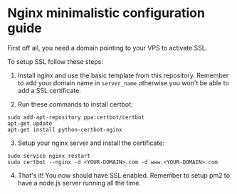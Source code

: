 # Nginx minimalistic configuration guide

First off all, you need a domain pointing to your VPS to activate SSL.

To setup SSL follow these steps:

1. Install nginx and use the basic template from this repository. Remember to add your domain name in `server_name` otherwise you won't be able to add a SSL certificate.

2. Run these commands to install certbot:

```
sudo add-apt-repository ppa:certbot/certbot
apt-get update
apt-get install python-certbot-nginx
```

3. Setup your nginx server and install the certificate:

```
sudo service nginx restart
sudo certbot --nginx -d <YOUR-DOMAIN>.com -d www.<YOUR-DOMAIN>.com
```

4. That's it! You now should have SSL enabled. Remember to setup pm2 to have a node.js server running all the time.
